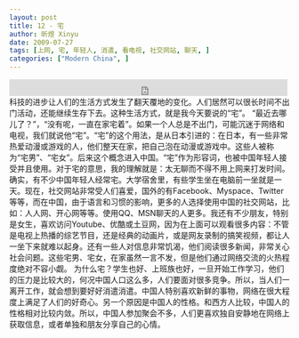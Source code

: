 ```yaml
---
layout: post
title: 12 - 宅
author: 昕煜 Xinyu
date: 2009-07-27
tags: [上网, 宅, 年轻人, 消遣, 看电视, 社交网站, 聊天, ]
categories: ["Modern China", ]
---
```


<iframe src="https://archive.org/embed/slowchinese_201909/Slow_Chinese_012.mp3" width="500" height="30" frameborder="0" webkitallowfullscreen="true" mozallowfullscreen="true" allowfullscreen></iframe>
科技的进步让人们的生活方式发生了翻天覆地的变化。人们居然可以很长时间不出门活动，还能继续生存下去。这种生活方式，就是我今天要说的“宅”。
“最近去哪儿了？”，“没有呢，一直在家宅着”。如果一个人总是不出门，可能沉迷于网络和电视，我们就说他“宅”。“宅”的这个用法，是从日本引进的：在日本，有一些非常热爱动漫或游戏的人，他们整天在家，把自己泡在动漫或游戏中。这些人被称为“宅男”、“宅女”。后来这个概念进入中国。“宅”作为形容词，也被中国年轻人接受并且使用。对于宅的意思，我的理解就是：太无聊而不得不用上网来打发时间。
确实，有不少中国年轻人经常宅。大学宿舍里，有些学生坐在电脑前一坐就是一天。现在，社交网站非常受人们喜爱，国外的有Facebook、Myspace、Twitter等等，而在中国，由于语言和习惯的影响，更多的人选择使用中国的社交网站，比如：人人网、开心网等等。使用QQ、MSN聊天的人更多。我还有不少朋友，特别是女生，喜欢访问Youtube、优酷或土豆网，因为在上面可以观看很多内容：不管是电视上热播的综艺节目，还是经典的动画片，或是网友录制的搞笑视频，都让人一坐下来就难以起身。还有一些人对信息非常饥渴，他们阅读很多新闻，非常关心社会问题。这些宅男、宅女，在家虽然一言不发，但是他们通过网络交流的火热程度绝对不容小觑。
为什么宅？学生也好、上班族也好，一旦开始工作学习，他们的压力是比较大的，何况中国人口这么多，人们要面对很多竞争。所以，当人们一离开工作，就会想到要好好消遣消遣。中国人特别喜欢新鲜的事物，网络在很大程度上满足了人们的好奇心。另一个原因是中国人的性格。和西方人比较，中国人的性格相对比较内敛。所以，中国人参加聚会不多，人们更喜欢独自安静地在网络上获取信息，或者单独和朋友分享自己的心情。
 
